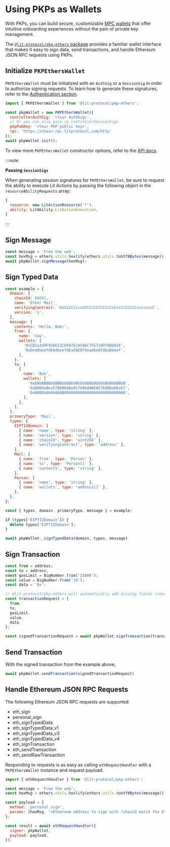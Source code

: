 # Using PKPs as Wallets

With PKPs, you can build secure, customizable [MPC wallets](/resources/pkpsAsWallet) that offer intuitive onboarding experiences without the pain of private key management. 

The [`@lit-protocol/pkp-ethers` package](https://github.com/LIT-Protocol/js-sdk/tree/master/packages/pkp-ethers) provides a familiar wallet interface that makes it easy to sign data, send transactions, and handle Ethereum JSON RPC requests using PKPs.

## Initialize `PKPEthersWallet`

`PKPEthersWallet` must be initialized with an `AuthSig` or a `SessionSig` in order to authorize signing requests. To learn how to generate these signatures, refer to the [Authentication section](/SDK/Explanation/authentication).

```js
import { PKPEthersWallet } from '@lit-protocol/pkp-ethers';

const pkpWallet = new PKPEthersWallet({
  controllerAuthSig: '<Your AuthSig>',
  // Or you can also pass in controllerSessionSigs
  pkpPubKey: '<Your PKP public key>',
  rpc: 'https://chain-rpc.litprotocol.com/http'
});
await pkpWallet.init();
```

To view more `PKPEthersWallet` constructor options, refer to the [API docs](https://js-sdk.litprotocol.com/interfaces/types_src.PKPEthersWalletProp.html).

:::note

**Passing `SessionSigs`**

When generating session signatures for `PKPEthersWallet`, be sure to request the ability to execute Lit Actions by passing the following object in the `resourceAbilityRequests` array:

```js
{
  resource: new LitActionResource('*'),
  ability: LitAbility.LitActionExecution,
}
```

:::

## Sign Message

```js
const message = 'Free the web';
const hexMsg = ethers.utils.hexlify(ethers.utils.toUtf8Bytes(message));
await pkpWallet.signMessage(hexMsg);
```

## Sign Typed Data

```js
const example = {
  domain: {
    chainId: 80001,
    name: 'Ether Mail',
    verifyingContract: '0xCcCCccccCCCCcCCCCCCcCcCccCcCCCcCcccccccC',
    version: '1',
  },
  message: {
    contents: 'Hello, Bob!',
    from: {
      name: 'Cow',
      wallets: [
        '0xCD2a3d9F938E13CD947Ec05AbC7FE734Df8DD826',
        '0xDeaDbeefdEAdbeefdEadbEEFdeadbeEFdEaDbeeF',
      ],
    },
    to: [
      {
        name: 'Bob',
        wallets: [
          '0xbBbBBBBbbBBBbbbBbbBbbbbBBbBbbbbBbBbbBBbB',
          '0xB0BdaBea57B0BDABeA57b0bdABEA57b0BDabEa57',
          '0xB0B0b0b0b0b0B000000000000000000000000000',
        ],
      },
    ],
  },
  primaryType: 'Mail',
  types: {
    EIP712Domain: [
      { name: 'name', type: 'string' },
      { name: 'version', type: 'string' },
      { name: 'chainId', type: 'uint256' },
      { name: 'verifyingContract', type: 'address' },
    ],
    Mail: [
      { name: 'from', type: 'Person' },
      { name: 'to', type: 'Person[]' },
      { name: 'contents', type: 'string' },
    ],
    Person: [
      { name: 'name', type: 'string' },
      { name: 'wallets', type: 'address[]' },
    ],
  },
};

const { types, domain, primaryType, message } = example;

if (types['EIP712Domain']) {
  delete types['EIP712Domain'];
}

await pkpWallet._signTypedData(domain, types, message)
```

## Sign Transaction

```js
const from = address;
const to = address;
const gasLimit = BigNumber.from('21000');
const value = BigNumber.from('10');
const data = '0x';

// @lit-protocol/pkp-ethers will automatically add missing fields (nonce, chainId, gasPrice, gasLimit)
const transactionRequest = {
  from,
  to,
  gasLimit,
  value,
  data,
};

const signedTransactionRequest = await pkpWallet.signTransaction(transactionRequest)
```

## Send Transaction

With the signed transaction from the example above,

```js
await pkpWallet.sendTransaction(signedTransactionRequest)
```

## Handle Ethereum JSON RPC Requests

The following Ethereum JSON RPC requests are supported:

- eth_sign
- personal_sign
- eth_signTypedData
- eth_signTypedData_v1
- eth_signTypedData_v3
- eth_signTypedData_v4
- eth_signTransaction
- eth_sendTransaction
- eth_sendRawTransaction

Responding to requests is as easy as calling `ethRequestHandler` with a `PKPEthersWallet` instance and request payload.

```js
import { ethRequestHandler } from '@lit-protocol/pkp-ethers';

const message = 'Free the web';
const hexMsg = ethers.utils.hexlify(ethers.utils.toUtf8Bytes(message));

const payload = {
  method: 'personal_sign',
  params: [hexMsg, '<Ethereum address to sign with (should match the Ethereum address of your PKP)>'],
};

const result = await ethRequestHandler({
  signer: pkpWallet,
  payload: payload,
});
```